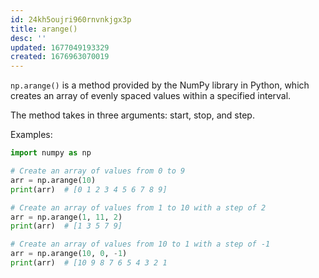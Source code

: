 ```yaml
---
id: 24kh5oujri960rnvnkjgx3p
title: arange()
desc: ''
updated: 1677049193329
created: 1676963070019
---
```

```np.arange()``` is a method provided by the NumPy library in Python, which creates an array of evenly spaced values within a specified interval.

The method takes in three arguments: start, stop, and step.

Examples:

```python
import numpy as np

# Create an array of values from 0 to 9
arr = np.arange(10)
print(arr)  # [0 1 2 3 4 5 6 7 8 9]

# Create an array of values from 1 to 10 with a step of 2
arr = np.arange(1, 11, 2)
print(arr)  # [1 3 5 7 9]

# Create an array of values from 10 to 1 with a step of -1
arr = np.arange(10, 0, -1)
print(arr)  # [10 9 8 7 6 5 4 3 2 1
```